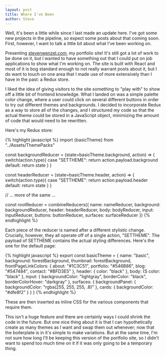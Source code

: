 ```yaml
---
layout: post
title: Where I've Been
author: Steve
---
```


Well, it's been a little while since I last made an update here. <!--more--> I've got some new projects in the pipeline, so expect some posts about that coming soon. First, however, I want to talk a little bit about what I've been working on.

Presenting [stevenwenzel.com](stevenwenzel.com), my portfolio site! It's still got a lot of work to be done on it, but I wanted to have something out that I could put on job applications to show what I'm working on. The site is built with React and most of it is bog standard enough to not really warrant posts about it, but I do want to touch on one area that I made use of more extensively than I have in the past: a Redux store.

I liked the idea of giving visitors to the site something to "play with" to show off a little bit of frontend knowledge. What I landed on was a simple palette color change, where a user could click on several different buttons in order to try out different themes and backgrounds. I decided to incorporate Redux as a way to store all of the changes, and I structured my code so that the actual theme could be stored in a JavaScript object, minimizing the amount of code that would need to be rewritten.

Here's my Redux store:

{% highlight javascript %}
import {basicTheme} from "../Assets/ThemePacks"


const backgroundReducer = (state=basicTheme.background, action) => {
  switch(action.type){
    case "SETTHEME":
      return action.payload.background
    default:
      return state
  }
}

const headerReducer = (state=basicTheme.header, action) => {
  switch(action.type){
    case "SETTHEME":
      return action.payload.header
    default:
      return state
  }
}

// ... more of the same ...


const rootReducer = combineReducers({
  name: nameReducer,
  background: backgroundReducer,
  header: headerReducer,
  body: bodyReducer,
  input: inputReducer,
  buttons: buttonReducer,
  surfaces: surfaceReducer
})
{% endhighlight %}

Each piece of the reducer is named after a different stylistic change. Crucially, however, they all operate off of a single action, "SETTHEME". The payload of SETTHEME contains the actual styling differences. Here's the one for the default page:

{% highlight javascript %}
export const basicTheme = {
  name: "basic",
  background: forestBackground,
  thumbnail: forestBackground,
  frontPageLinkColors: {
    about: "#1C3C51",
    portfolio: "#546B86",
    blog: "#547484",
    contact: "#BFD3E5"
  },
  header: {
    color: "black"
  },
  body: {S
    color: "black"
  },
  input: {
    backgroundColor: "lightgray",
    borderColor: "black",
    borderColorHover: "darkgray"
  },
  surfaces: {
    backgroundPanel: {
      backgroundColor: "rgba(255, 255, 255, .8)"
    },
    cards: {
      backgroundColor: "#dfe8f2"
    }
  }
}
{% endhighlight %}

These are then inserted as inline CSS for the various components that require them.

This isn't a huge feature and there are certainly ways I could shrink the code in the future. But one nice thing about it is that I can hypothetically create as many themes as I want and swap them out whenever; now that the boilerplate is in it's simple to make variations. But at the same time, I'm not sure how long I'll be keeping this version of the portfolio site, so I didn't want to spend too much time on it if it was only going to be a temporary thing.
